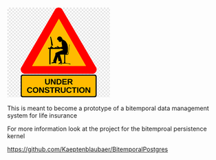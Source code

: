 ![beware - work in progress](docs/src/assets/wip.png)

This is meant to become a prototype of a bitemporal data management system for life insurance

For more information look at the project for the bitemproal persistence kernel

https://github.com/Kaeptenblaubaer/BitemporalPostgres

